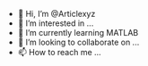 - 👋 Hi, I’m @Articlexyz
- 👀 I’m interested in ...
- 🌱 I’m currently learning MATLAB
- 💞️ I’m looking to collaborate on ...
- 📫 How to reach me ...

<!---
Articlexyz/Articlexyz is a ✨ special ✨ repository because its `README.md` (this file) appears on your GitHub profile.
You can click the Preview link to take a look at your changes.
--->
